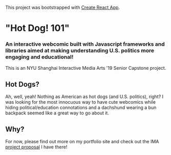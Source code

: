 This project was bootstrapped with [Create React App](https://github.com/facebook/create-react-app).

# "Hot Dog! 101"
### An interactive webcomic built with Javascript frameworks and libraries aimed at making understanding U.S. politics more engaging and educational!
This is an NYU Shanghai Interactive Media Arts '19 Senior Capstone project.

## Hot Dogs?
Ah, well, yeah! Nothing as American as hot dogs (and U.S. politics), right? I was looking for the most innocuous way to have cute webcomics while hiding political/education connotations and a dachshund wearing a bun backpack seemed like a great way to go about it.

## Why?
For now, please find out more on my portfolio site and check out the IMA [project proposal](https://milliewong.myportfolio.com/current-project-senior-capstones) I have there! 
